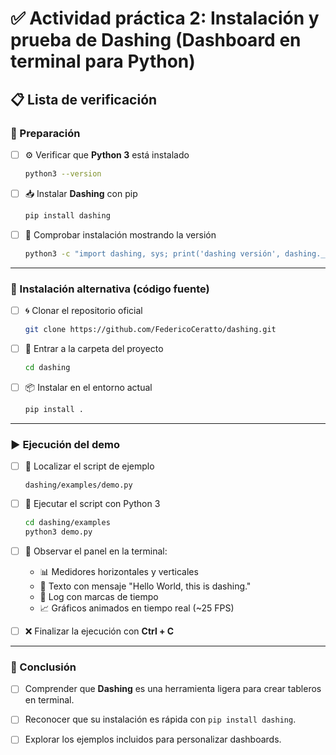 

# ✅ Actividad práctica 2: Instalación y prueba de **Dashing** (Dashboard en terminal para Python)

## 📋 Lista de verificación

### 🔧 Preparación

* [ ] ⚙️ Verificar que **Python 3** está instalado

  ```bash
  python3 --version
  ```
* [ ] 📥 Instalar **Dashing** con pip

  ```bash
  pip install dashing
  ```
* [ ] 🔎 Comprobar instalación mostrando la versión

  ```bash
  python3 -c "import dashing, sys; print('dashing versión', dashing.__version__)"
  ```

---

### 🔄 Instalación alternativa (código fuente)

* [ ] 🌀 Clonar el repositorio oficial

  ```bash
  git clone https://github.com/FedericoCeratto/dashing.git
  ```
* [ ] 📂 Entrar a la carpeta del proyecto

  ```bash
  cd dashing
  ```
* [ ] 📦 Instalar en el entorno actual

  ```bash
  pip install .
  ```

---

### ▶️ Ejecución del demo

* [ ] 📂 Localizar el script de ejemplo

  ```
  dashing/examples/demo.py
  ```
* [ ] 🚀 Ejecutar el script con Python 3

  ```bash
  cd dashing/examples
  python3 demo.py
  ```
* [ ] 👀 Observar el panel en la terminal:

  * 📊 Medidores horizontales y verticales
  * 📝 Texto con mensaje "Hello World, this is dashing."
  * 📜 Log con marcas de tiempo
  * 📈 Gráficos animados en tiempo real (\~25 FPS)
* [ ] ❌ Finalizar la ejecución con **Ctrl + C**

---

### 📌 Conclusión

* [ ] Comprender que **Dashing** es una herramienta ligera para crear tableros en terminal.
* [ ] Reconocer que su instalación es rápida con `pip install dashing`.
* [ ] Explorar los ejemplos incluidos para personalizar dashboards.

